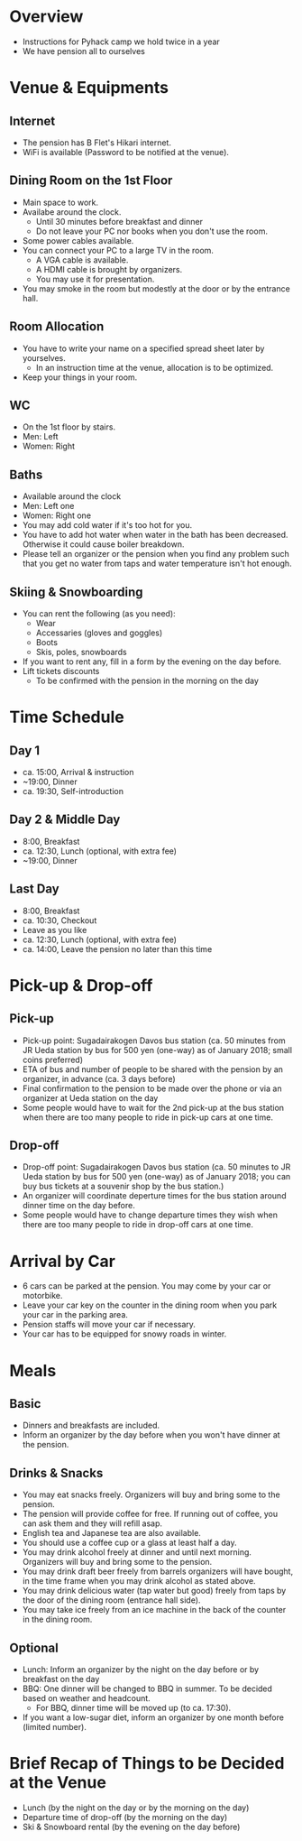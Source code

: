 # Overview

- Instructions for Pyhack camp we hold twice in a year
- We have pension all to ourselves

# Venue & Equipments

## Internet

- The pension has B Flet's Hikari internet.
- WiFi is available (Password to be notified at the venue).

## Dining Room on the 1st Floor

- Main space to work.
- Availabe around the clock.
    - Until 30 minutes before breakfast and dinner
    - Do not leave your PC nor books when you don't use the room.
- Some power cables available.
- You can connect your PC to a large TV in the room.
    - A VGA cable is available.
    - A HDMI cable is brought by organizers.
    - You may use it for presentation.
- You may smoke in the room but modestly at the door or by the entrance hall.

## Room Allocation

- You have to write your name on a specified spread sheet later by yourselves.
    - In an instruction time at the venue, allocation is to be optimized.
- Keep your things in your room.

## WC

- On the 1st floor by stairs.
- Men: Left
- Women: Right

## Baths

- Available around the clock
- Men: Left one
- Women: Right one
- You may add cold water if it's too hot for you.
- You have to add hot water when water in the bath has been decreased. Otherwise it could cause boiler breakdown.
- Please tell an organizer or the pension when you find any problem such that you get no water from taps and water temperature isn't hot enough.

## Skiing & Snowboarding

- You can rent the following (as you need):
    - Wear
    - Accessaries (gloves and goggles)
    - Boots
    - Skis, poles, snowboards
- If you want to rent any, fill in a form by the evening on the day before.
- Lift tickets discounts
    - To be confirmed with the pension in the morning on the day

# Time Schedule

## Day 1

- ca. 15:00, Arrival & instruction
- ~19:00, Dinner
- ca. 19:30, Self-introduction

## Day 2 & Middle Day

- 8:00, Breakfast
- ca. 12:30, Lunch (optional, with extra fee)
- ~19:00, Dinner

## Last Day

- 8:00, Breakfast
- ca. 10:30, Checkout
- Leave as you like
- ca. 12:30, Lunch (optional, with extra fee)
- ca. 14:00, Leave the pension no later than this time

# Pick-up & Drop-off

## Pick-up

- Pick-up point: Sugadairakogen Davos bus station (ca. 50 minutes from JR Ueda station by bus for 500 yen (one-way) as of January 2018; small coins preferred)
- ETA of bus and number of people to be shared with the pension by an organizer, in advance (ca. 3 days before)
- Final confirmation to the pension to be made over the phone or via an organizer at Ueda station on the day
- Some people would have to wait for the 2nd pick-up at the bus station when there are too many people to ride in pick-up cars at one time.

## Drop-off

- Drop-off point: Sugadairakogen Davos bus station (ca. 50 minutes to JR Ueda station by bus for 500 yen (one-way) as of January 2018; you can buy bus tickets at a souvenir shop by the bus station.)
- An organizer will coordinate deperture times for the bus station around dinner time on the day before.
- Some people would have to change departure times they wish when there are too many people to ride in drop-off cars at one time.

# Arrival by Car

- 6 cars can be parked at the pension. You may come by your car or motorbike.
- Leave your car key on the counter in the dining room when you park your car in the parking area.
- Pension staffs will move your car if necessary.
- Your car has to be equipped for snowy roads in winter.

# Meals

## Basic

- Dinners and breakfasts are included.
- Inform an organizer by the day before when you won't have dinner at the pension.

## Drinks & Snacks

- You may eat snacks freely. Organizers will buy and bring some to the pension.
- The pension will provide coffee for free. If running out of coffee, you can ask them and they will refill asap.
- English tea and Japanese tea are also available.
- You should use a coffee cup or a glass at least half a day.
- You may drink alcohol freely at dinner and until next morning. Organizers will buy and bring some to the pension.
- You may drink draft beer freely from barrels organizers will have bought, in the time frame when you may drink alcohol as stated above.
- You may drink delicious water (tap water but good) freely from taps by the door of the dining room (entrance hall side).
- You may take ice freely from an ice machine in the back of the counter in the dining room.

## Optional

- Lunch: Inform an organizer by the night on the day before or by breakfast on the day
- BBQ: One dinner will be changed to BBQ in summer. To be decided based on weather and headcount.
	- For BBQ, dinner time will be moved up (to ca. 17:30).
- If you want a low-sugar diet, inform an organizer by one month before (limited number).

# Brief Recap of Things to be Decided at the Venue

- Lunch (by the night on the day or by the morning on the day)
- Departure time of drop-off (by the morning on the day)
- Ski & Snowboard rental (by the evening on the day before)

